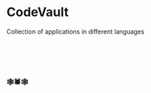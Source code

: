 # CodeVault

Collection of applications in different languages <br />

# &nbsp;
### :spider_web::spider::spider_web:
